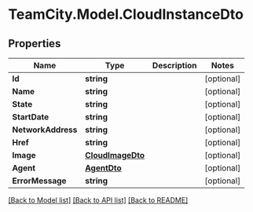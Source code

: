 # TeamCity.Model.CloudInstanceDto
## Properties

Name | Type | Description | Notes
------------ | ------------- | ------------- | -------------
**Id** | **string** |  | [optional] 
**Name** | **string** |  | [optional] 
**State** | **string** |  | [optional] 
**StartDate** | **string** |  | [optional] 
**NetworkAddress** | **string** |  | [optional] 
**Href** | **string** |  | [optional] 
**Image** | [**CloudImageDto**](CloudImageDto.md) |  | [optional] 
**Agent** | [**AgentDto**](AgentDto.md) |  | [optional] 
**ErrorMessage** | **string** |  | [optional] 

[[Back to Model list]](../README.md#documentation-for-models) [[Back to API list]](../README.md#documentation-for-api-endpoints) [[Back to README]](../README.md)


